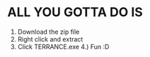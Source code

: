 # ALL YOU GOTTA DO IS
1) Download the zip file      
2) Right click and extract     
3) Click TERRANCE.exe
4.) Fun :D
